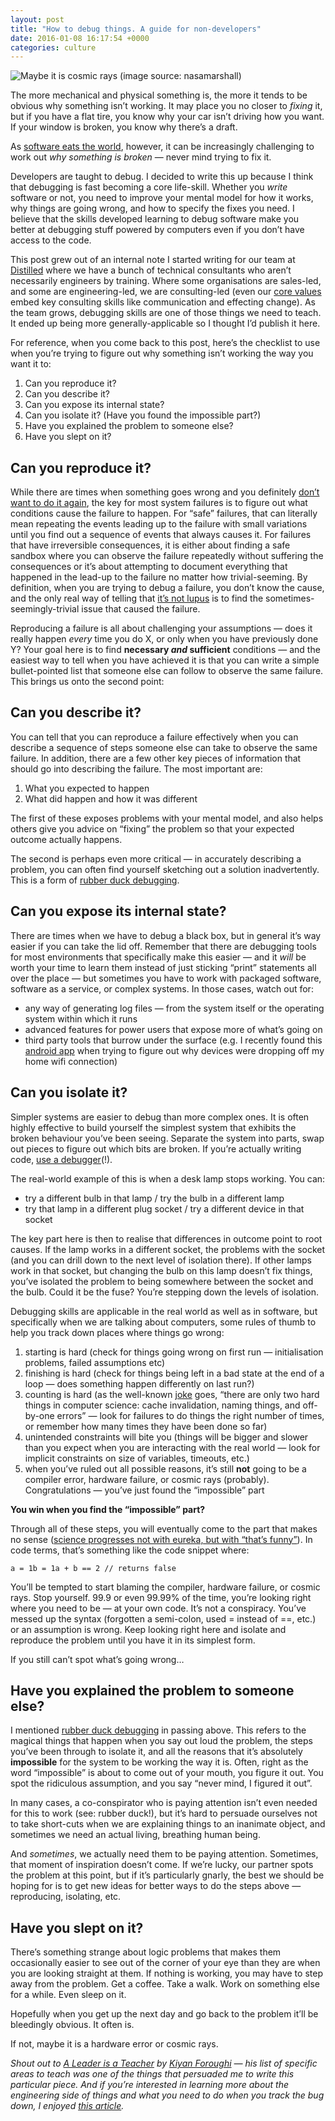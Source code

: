 ```yaml
---
layout: post
title: "How to debug things. A guide for non-developers"
date: 2016-01-08 16:17:54 +0000
categories: culture
---
```


![Maybe it is cosmic rays (image source: nasamarshall)](https://miro.medium.com/v2/resize:fit:4092/format:webp/1*PrtekvLGAXTzodX513D04Q.jpeg)

The more mechanical and physical something is, the more it tends to be obvious why something isn’t working. It may place you no closer to _fixing_ it, but if you have a flat tire, you know why your car isn’t driving how you want. If your window is broken, you know why there’s a draft.

As [software eats the world](http://breakingsmart.com/season-1/), however, it can be increasingly challenging to work out _why something is broken_ — never mind trying to fix it.

Developers are taught to debug. I decided to write this up because I think that debugging is fast becoming a core life-skill. Whether you _write_ software or not, you need to improve your mental model for how it works, why things are going wrong, and how to specify the fixes you need. I believe that the skills developed learning to debug software make you better at debugging stuff powered by computers even if you don’t have access to the code.

This post grew out of an internal note I started writing for our team at [Distilled](https://www.distilled.net) where we have a bunch of technical consultants who aren’t necessarily engineers by training. Where some organisations are sales-led, and some are engineering-led, we are consulting-led (even our [core values](https://www.distilled.net/manifesto) embed key consulting skills like communication and effecting change). As the team grows, debugging skills are one of those things we need to teach. It ended up being more generally-applicable so I thought I’d publish it here.

For reference, when you come back to this post, here’s the checklist to use when you’re trying to figure out why something isn’t working the way you want it to:

1.  Can you reproduce it?
2.  Can you describe it?
3.  Can you expose its internal state?
4.  Can you isolate it? (Have you found the impossible part?)
5.  Have you explained the problem to someone else?
6.  Have you slept on it?

Can you reproduce it?
---------------------

While there are times when something goes wrong and you definitely [don’t want to do it again](http://www.redbull.com/uk/en/bike/stories/1331584675965/danny-macaskill-secret-file-trial-bike-outtakes-video), the key for most system failures is to figure out what conditions cause the failure to happen. For “safe” failures, that can literally mean repeating the events leading up to the failure with small variations until you find out a sequence of events that always causes it. For failures that have irreversible consequences, it is either about finding a safe sandbox where you can observe the failure repeatedly without suffering the consequences or it’s about attempting to document everything that happened in the lead-up to the failure no matter how trivial-seeming. By definition, when you are trying to debug a failure, you don’t know the cause, and the only real way of telling that [it’s not lupus](http://knowyourmeme.com/memes/its-not-lupus) is to find the sometimes-seemingly-trivial issue that caused the failure.

Reproducing a failure is all about challenging your assumptions — does it really happen _every_ time you do X, or only when you have previously done Y? Your goal here is to find **necessary _and_ sufficient** conditions — and the easiest way to tell when you have achieved it is that you can write a simple bullet-pointed list that someone else can follow to observe the same failure. This brings us onto the second point:

Can you describe it?
--------------------

You can tell that you can reproduce a failure effectively when you can describe a sequence of steps someone else can take to observe the same failure. In addition, there are a few other key pieces of information that should go into describing the failure. The most important are:

1.  What you expected to happen
2.  What did happen and how it was different

The first of these exposes problems with your mental model, and also helps others give you advice on “fixing” the problem so that your expected outcome actually happens.

The second is perhaps even more critical — in accurately describing a problem, you can often find yourself sketching out a solution inadvertently. This is a form of [rubber duck debugging](http://www.rubberduckdebugging.com/).

Can you expose its internal state?
----------------------------------

There are times when we have to debug a black box, but in general it’s way easier if you can take the lid off. Remember that there are debugging tools for most environments that specifically make this easier — and it _will_ be worth your time to learn them instead of just sticking “print” statements all over the place — but sometimes you have to work with packaged software, software as a service, or complex systems. In those cases, watch out for:

*   any way of generating log files — from the system itself or the operating system within which it runs
*   advanced features for power users that expose more of what’s going on
*   third party tools that burrow under the surface (e.g. I recently found this [android app](https://play.google.com/store/apps/details?id=com.farproc.wifi.analyzer&hl=en) when trying to figure out why devices were dropping off my home wifi connection)

Can you isolate it?
-------------------

Simpler systems are easier to debug than more complex ones. It is often highly effective to build yourself the simplest system that exhibits the broken behaviour you’ve been seeing. Separate the system into parts, swap out pieces to figure out which bits are broken. If you’re actually writing code, [use a debugger](http://blog.codinghorror.com/the-first-rule-of-programming-its-always-your-fault/)(!).

The real-world example of this is when a desk lamp stops working. You can:

*   try a different bulb in that lamp / try the bulb in a different lamp
*   try that lamp in a different plug socket / try a different device in that socket

The key part here is then to realise that differences in outcome point to root causes. If the lamp works in a different socket, the problems with the socket (and you can drill down to the next level of isolation there). If other lamps work in that socket, but changing the bulb on this lamp doesn’t fix things, you’ve isolated the problem to being somewhere between the socket and the bulb. Could it be the fuse? You’re stepping down the levels of isolation.

Debugging skills are applicable in the real world as well as in software, but specifically when we are talking about computers, some rules of thumb to help you track down places where things go wrong:

1.  starting is hard (check for things going wrong on first run — initialisation problems, failed assumptions etc)
2.  finishing is hard (check for things being left in a bad state at the end of a loop — does something happen differently on last run?)
3.  counting is hard (as the well-known [joke](http://martinfowler.com/bliki/TwoHardThings.html) goes, “there are only two hard things in computer science: cache invalidation, naming things, and off-by-one errors” — look for failures to do things the right number of times, or remember how many times they have been done so far)
4.  unintended constraints will bite you (things will be bigger and slower than you expect when you are interacting with the real world — look for implicit constraints on size of variables, timeouts, etc.)
5.  when you’ve ruled out all possible reasons, it’s still **not** going to be a compiler error, hardware failure, or cosmic rays (probably). Congratulations — you’ve just found the “impossible” part

**You win when you find the “impossible” part?**

Through all of these steps, you will eventually come to the part that makes no sense ([science progresses not with eureka, but with “that’s funny”](http://www.americanscientist.org/issues/pub/thats-funny)). In code terms, that’s something like the code snippet where:

```
a = 1b = 1a + b == 2 // returns false
```

You’ll be tempted to start blaming the compiler, hardware failure, or cosmic rays. Stop yourself. 99.9 or even 99.99% of the time, you’re looking right where you need to be — at your own code. It’s not a conspiracy. You’ve messed up the syntax (forgotten a semi-colon, used = instead of ==, etc.) or an assumption is wrong. Keep looking right here and isolate and reproduce the problem until you have it in its simplest form.

If you still can’t spot what’s going wrong…

Have you explained the problem to someone else?
-----------------------------------------------

I mentioned [rubber duck debugging](http://www.rubberduckdebugging.com/) in passing above. This refers to the magical things that happen when you say out loud the problem, the steps you’ve been through to isolate it, and all the reasons that it’s absolutely **impossible** for the system to be working the way it is. Often, right as the word “impossible” is about to come out of your mouth, you figure it out. You spot the ridiculous assumption, and you say “never mind, I figured it out”.

In many cases, a co-conspirator who is paying attention isn’t even needed for this to work (see: rubber duck!), but it’s hard to persuade ourselves not to take short-cuts when we are explaining things to an inanimate object, and sometimes we need an actual living, breathing human being.

And _sometimes_, we actually need them to be paying attention. Sometimes, that moment of inspiration doesn’t come. If we’re lucky, our partner spots the problem at this point, but if it’s particularly gnarly, the best we should be hoping for is to get new ideas for better ways to do the steps above — reproducing, isolating, etc.

Have you slept on it?
---------------------

There’s something strange about logic problems that makes them occasionally easier to see out of the corner of your eye than they are when you are looking straight at them. If nothing is working, you may have to step away from the problem. Get a coffee. Take a walk. Work on something else for a while. Even sleep on it.

Hopefully when you get up the next day and go back to the problem it’ll be bleedingly obvious. It often is.

If not, maybe it is a hardware error or cosmic rays.

_Shout out to_ [_A Leader is a Teacher_](https://medium.com/@kiyanforoughi/a-leader-is-a-teacher-ec4171c2c47c#.s680ng7j2) _by_ [_Kiyan Foroughi_](https://medium.com/@kiyanforoughi) _— his list of specific areas to teach was one of the things that persuaded me to write this particular piece. And if you’re interested in learning more about the engineering side of things and what you need to do when you track the bug down, I enjoyed_ [_this article_](http://blog.regehr.org/archives/199)_._

